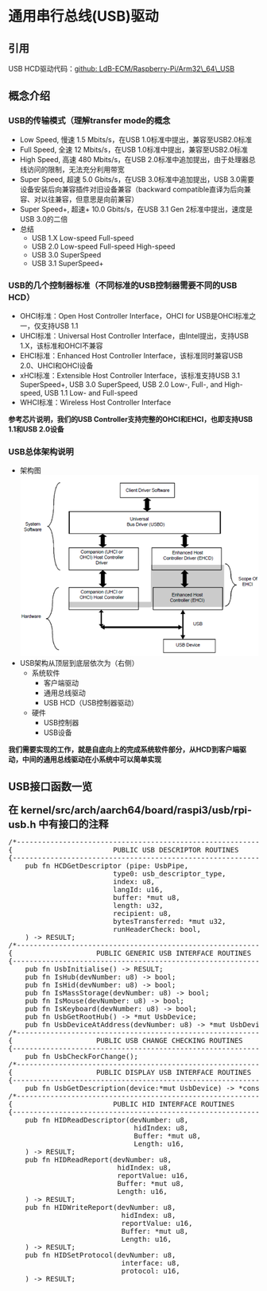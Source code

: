 # 通用串行总线(USB)驱动

引用
--
USB HCD驱动代码：[github: LdB-ECM/Raspberry-Pi/Arm32\\_64\\_USB](https://github.com/LdB-ECM/Raspberry-Pi/tree/master/Arm32_64_USB)

概念介绍
--

### USB的传输模式（理解transfer mode的概念

- Low   Speed, 慢速 1.5 Mbits/s，在USB 1.0标准中提出，兼容至USB2.0标准
- Full  Speed, 全速  12 Mbits/s，在USB 1.0标准中提出，兼容至USB2.0标准
- High  Speed, 高速 480 Mbits/s，在USB 2.0标准中追加提出，由于处理器总线访问的限制，无法充分利用带宽
- Super Speed, 超速 5.0 Gbits/s，在USB 3.0标准中追加提出，USB 3.0需要设备安装后向兼容插件对旧设备兼容（backward compatible直译为后向兼容、对以往兼容，但意思是向前兼容）
- Super Speed+, 超速+ 10.0 Gbits/s，在USB 3.1 Gen 2标准中提出，速度是USB 3.0的二倍
- 总结
	- USB 1.X Low-speed Full-speed
	- USB 2.0 Low-speed Full-speed High-speed
	- USB 3.0 SuperSpeed
	- USB 3.1 SuperSpeed+

### USB的几个控制器标准（不同标准的USB控制器需要不同的USB HCD）

- OHCI标准：Open Host Controller Interface，OHCI for USB是OHCI标准之一，仅支持USB 1.1
- UHCI标准：Universal Host Controller Interface，由Intel提出，支持USB 1.X，该标准和OHCI不兼容
- EHCI标准：Enhanced Host Controller Interface，该标准同时兼容USB 2.0、UHCI和OHCI设备
- xHCI标准：Extensible Host Controller Interface，该标准支持USB 3.1 SuperSpeed+, USB 3.0 SuperSpeed, USB 2.0 Low-, Full-, and High-speed, USB 1.1 Low- and Full-speed
- WHCI标准：Wireless Host Controller Interface

**参考芯片说明，我们的USB Controller支持完整的OHCI和EHCI，也即支持USB 1.1和USB 2.0设备**

### USB总体架构说明

- 架构图![说明图片：img/usb_driver_structure.png](img/usb_driver_structure.png)
- USB架构从顶层到底层依次为（右侧）
	- 系统软件
		- 客户端驱动
		- 通用总线驱动
		- USB HCD（USB控制器驱动）
	- 硬件
		- USB控制器
		- USB设备

**我们需要实现的工作，就是自底向上的完成系统软件部分，从HCD到客户端驱动，中间的通用总线驱动在小系统中可以简单实现**

USB接口函数一览
--

<big><big>**在 kernel/src/arch/aarch64/board/raspi3/usb/rpi-usb.h 中有接口的注释**</big></big>

<pre>
/*--------------------------------------------------------------------------}
{                        PUBLIC USB DESCRIPTOR ROUTINES                     }
{--------------------------------------------------------------------------*/
    pub fn HCDGetDescriptor (pipe: UsbPipe,                         // Pipe structure to send message thru (really just uint32_t)
                         type0: usb_descriptor_type,                // The type of descriptor
                         index: u8,                                 // The index of the type descriptor
                         langId: u16,                               // The language id
                         buffer: *mut u8,                           // Buffer to recieve descriptor
                         length: u32,                               // Maximumlength of descriptor
                         recipient: u8,                             // Recipient flags
                         bytesTransferred: *mut u32,                // Value at pointer will be updated with bytes transfered to/from buffer (NULL to ignore)
                         runHeaderCheck: bool,                      // Whether to run header check
    ) -> RESULT;
/*--------------------------------------------------------------------------}
{                    PUBLIC GENERIC USB INTERFACE ROUTINES                  }
{--------------------------------------------------------------------------*/
    pub fn UsbInitialise() -> RESULT;
    pub fn IsHub(devNumber: u8) -> bool;
    pub fn IsHid(devNumber: u8) -> bool;
    pub fn IsMassStorage(devNumber: u8) -> bool;
    pub fn IsMouse(devNumber: u8) -> bool;
    pub fn IsKeyboard(devNumber: u8) -> bool;
    pub fn UsbGetRootHub() -> *mut UsbDevice;
    pub fn UsbDeviceAtAddress(devNumber: u8) -> *mut UsbDevice;
/*--------------------------------------------------------------------------}
{                    PUBLIC USB CHANGE CHECKING ROUTINES                    }
{--------------------------------------------------------------------------*/
    pub fn UsbCheckForChange();
/*--------------------------------------------------------------------------}
{                    PUBLIC DISPLAY USB INTERFACE ROUTINES                  }
{--------------------------------------------------------------------------*/
    pub fn UsbGetDescription(device:*mut UsbDevice) -> *const u8;
/*--------------------------------------------------------------------------}
{                        PUBLIC HID INTERFACE ROUTINES                      }
{--------------------------------------------------------------------------*/
    pub fn HIDReadDescriptor(devNumber: u8,                         // Device number (address) of the device to read 
                              hidIndex: u8,                         // Which hid configuration information is requested from
                              Buffer: *mut u8,                      // Pointer to a buffer to receive the descriptor
                              Length: u16,                          // Maxium length of the buffer
    ) -> RESULT;
    pub fn HIDReadReport(devNumber: u8,                             // Device number (address) of the device to read
                          hidIndex: u8,                             // Which hid configuration information is requested from
                          reportValue: u16,                         // Hi byte = enum HidReportType  Lo Byte = Report Index (0 = default)  
                          Buffer: *mut u8,                          // Pointer to a buffer to recieve the report
                          Length: u16,                              // Length of the report
    ) -> RESULT;
    pub fn HIDWriteReport(devNumber: u8,                            // Device number (address) of the device to write report to
                           hidIndex: u8,                            // Which hid configuration information is writing to
                           reportValue: u16,                        // Hi byte = enum HidReportType  Lo Byte = Report Index (0 = default) 
                           Buffer: *mut u8,                         // Pointer to a buffer containing the report
                           Length: u16,                             // Length of the report
    ) -> RESULT;
    pub fn HIDSetProtocol(devNumber: u8,                            // Device number (address) of the device
                           interface: u8,                           // Interface number to change protocol on
                           protocol: u16,                           // The protocol number request
    ) -> RESULT;
</pre>
